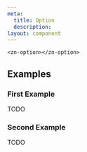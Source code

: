 ```yaml
---
meta:
  title: Option
  description:
layout: component
---
```


```html:preview
<zn-option></zn-option>
```

## Examples

### First Example

TODO

### Second Example

TODO


